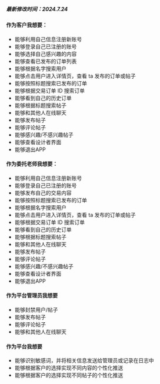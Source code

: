 ##### 最新修改时间：2024.7.24



#### 作为客户我想要：

-   能够利用自己信息注册新账号
-   能够登录自己已注册的账号
-   能够选择自己感兴趣的内容
-   能够查看已发布的订单列表
-   能够根据名字搜索用户
-   能够点击用户进入详情页，查看 ta 发布的订单或帖子
-   能够按照标题搜索已发布的订单
-   能够根据交易订单 ID 搜索订单
-   能够看到自己的历史订单
-   能够根据标题搜索帖子
-   能够和其他人在线聊天
-   能够发布帖子
-   能够评论帖子
-   能够感兴趣/不感兴趣帖子
-   能够查看设计者界面
-   能够退出APP



#### 作为委托老师我想要：

-   能够利用自己信息注册新账号
-   能够登录自己已注册的账号
-   能够发布自己的交易内容
-   能够按照标题搜索已发布的订单
-   能够根据名字搜索用户
-   能够点击用户进入详情页，查看 ta 发布的订单或帖子
-   能够根据交易订单 ID 搜索订单
-   能够看到自己的历史订单
-   能够根据标题搜索帖子
-   能够和其他人在线聊天
-   能够发布帖子
-   能够评论帖子
-   能够感兴趣/不感兴趣帖子
-   能够查看设计者界面
-   能够退出APP



#### 作为平台管理员我想要

-   能够封禁用户/帖子
-   能够发布帖子
-   能够评论帖子
-   能够和其他人在线聊天



#### 作为平台我想要

-   能够识别敏感词，并将相关信息发送给管理员或记录在日志中
-   能够根据客户的选择实现不同内容的个性化推送
-   能够根据客户的选择实现不同帖子的个性化推送
